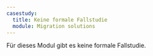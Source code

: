```yaml
---
casestudy:
  title: Keine formale Fallstudie
  module: Migration solutions
---
```

Für dieses Modul gibt es keine formale Fallstudie. 

